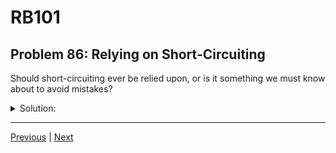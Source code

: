 # RB101
## Problem 86: Relying on Short-Circuiting

Should short-circuiting ever be relied upon, or is it something we must know about to avoid mistakes?

<details>
<summary>Solution:</summary>

Short-circuiting can be relied upon for certain scenarios, such as when checking conditions before accessing an attribute or calling a method that might otherwise cause an exception. However, it should be used carefully and deliberately to ensure that the code remains readable and understandable.

**Good uses of short-circuiting:**

```ruby
# Avoiding NoMethodError:
user && user.email  # Only accesses email if user is not nil

# Avoiding division by zero:
denominator != 0 && numerator / denominator > 10

# Default values:
name = user_name || "Guest"  # Use "Guest" if user_name is falsy

# Chaining safe access:
order && order.customer && order.customer.email
```

**Examples where it's helpful:**

```ruby
# Without short-circuiting:
if user
  if user.email
    send_email(user.email)
  end
end

# With short-circuiting:
send_email(user.email) if user && user.email
```

**When to be cautious:**

```ruby
# This works but might be unclear:
result = condition && expensive_method || default_value

# This is clearer:
if condition && expensive_method
  result = expensive_method  # Note: now called twice!
else
  result = default_value
end

# Or better yet:
temp = expensive_method if condition
result = temp || default_value
```

**Ruby idioms that rely on short-circuiting:**

```ruby
# Common pattern for default values:
@name ||= "Default Name"  # Assign only if @name is falsy

# Safe navigation (Ruby 2.3+):
user&.email  # Same as: user && user.email

# Guard clauses:
return unless user
return if user.inactive?
```

Short-circuiting is a feature that can be relied upon when it improves code clarity and safety. Just ensure it's used intentionally.

</details>

---

[Previous](085.md) | [Next](087.md)

